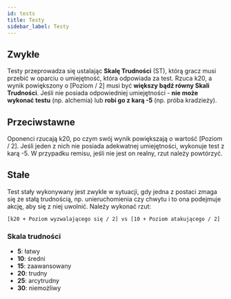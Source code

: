 ```yaml
---
id: tests
title: Testy
sidebar_label: Testy
---
```


## Zwykłe
Testy przeprowadza się ustalając **Skalę Trudności** (ST), którą gracz musi przebić w oparciu o umiejętność, która odpowiada za test. Rzuca k20, a wynik powiększony o [Poziom / 2] musi być **większy bądź równy Skali Trudności**. Jeśli nie posiada odpowiedniej umiejętności - **nie może wykonać testu** (np. alchemia) lub **robi go z karą -5** (np. próba kradzieży).

## Przeciwstawne
Oponenci rzucają k20, po czym swój wynik powiększają o wartość [Poziom / 2]. Jeśli jeden z nich nie posiada adekwatnej umiejętności, wykonuje test z karą -5. W przypadku remisu, jeśli nie jest on realny, rzut należy powtórzyć.

## Stałe
Test stały wykonywany jest zwykle w sytuacji, gdy jedna z postaci zmaga się ze stałą trudnością, np. unieruchomienia czy chwytu i to ona podejmuje akcję, aby się z niej uwolnić. Należy wykonać rzut:
```
[k20 + Poziom wyzwalającego się / 2] vs [10 + Poziom atakującego / 2]
```

###	Skala trudności
  - **5**: łatwy
  - **10**: średni
  - **15**: zaawansowany
  - **20**: trudny
  - **25**: arcytrudny
  - **30**: niemożliwy
